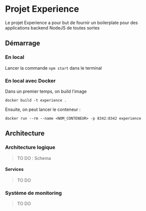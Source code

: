 # Projet Experience

Le projet Experience a pour but de fournir un boilerplate pour des applications backend NodeJS de toutes sortes

## Démarrage

### En local

Lancer la commande `npm start` dans le terminal

### En local avec Docker

Dans un premier temps, on build l'image

```shell
docker build -t experience .
```

Ensuite, on peut lancer le conteneur : 

```shell
docker run --rm --name <NOM_CONTENEUR> -p 8342:8342 experience
```

## Architecture

### Architecture logique

> TO DO : Schema

#### Services

> TO DO

### Système de monitoring

> TO DO
